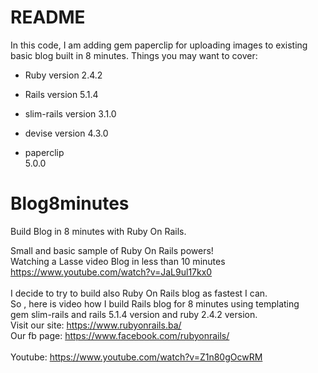 # README

In this code, I am adding gem paperclip for uploading images to existing basic blog built in 8 minutes.
Things you may want to cover:

* Ruby version
  2.4.2

* Rails version
  5.1.4
  
* slim-rails version
  3.1.0  

* devise version
  4.3.0  
* paperclip  
  5.0.0
  
# Blog8minutes
Build Blog in 8 minutes with Ruby On Rails.

Small and basic sample of Ruby On Rails powers! <br> 
Watching a Lasse video Blog in less than 10 minutes https://www.youtube.com/watch?v=JaL9ul17kx0 <br>
<br>
I decide to try to build also Ruby On Rails blog as fastest I can. <br> 
So , here is video how I build Rails blog for 8 minutes using templating <br>
gem slim-rails and rails 5.1.4 version and ruby 2.4.2 version.<br> 
Visit our site: https://www.rubyonrails.ba/ <br>
Our fb page: https://www.facebook.com/rubyonrails/
<br>
<br>
Youtube: https://www.youtube.com/watch?v=Z1n80gOcwRM
